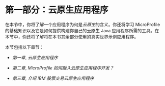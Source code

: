 # 第一部分：云原生应用程序

在本节中，你将了解一个应用程序为何是*云原生*的含义。你还将学习 MicroProfile 的基础知识以及它是如何提供构建你自己的云原生 Java 应用程序所需的工具。在本节中，你还将了解将在本书其余部分使用的真实世界示例应用程序。

本节包括以下章节：

+   *第一章*, *云原生应用程序*

+   *第二章*, *MicroProfile 如何融入云原生应用程序开发？*

+   *第三章*, *介绍 IBM 股票交易云原生应用程序*
